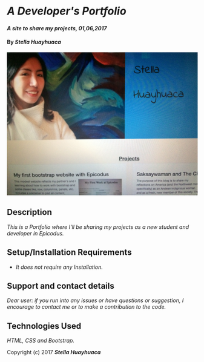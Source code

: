 # _A Developer's Portfolio_

#### _A site to share my projects, 01,06,2017_

#### By _**Stella Huayhuaca**_

![screenshot](img/portfolio.JPG)

## Description

_This is a Portfolio where I'll be sharing my projects as a new student and developer in Epicodus._

## Setup/Installation Requirements

* _It does not require any Installation._

## Support and contact details

_Dear user: if you run into any issues or have questions or suggestion, I encourage to contact me or to make a contribution to the code._

## Technologies Used

_HTML, CSS and Bootstrap._

Copyright (c) 2017 **_Stella Huayhuaca_**

